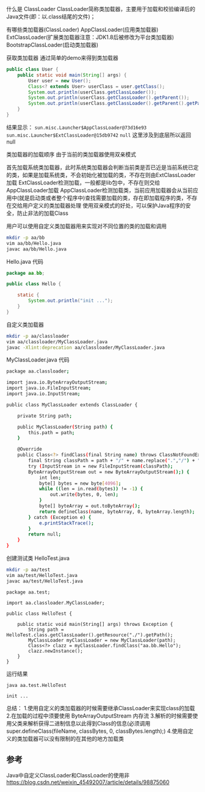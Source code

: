 什么是 ClassLoader
ClassLoader简称类加载器，主要用于加载和校验编译后的Java文件(即：以.class结尾的文件)；

有哪些类加载器(ClassLoader)
AppClassLoader(应用类加载器)
ExtClassLoader(扩展类加载器注意：JDK1.8后被修改为平台类加载器)
BootstrapClassLoader(启动类加载器)

获取类加载器
通过简单的demo来得到类加载器

```java
public class User {
	public static void main(String[] args) {
		User user = new User();
		Class<? extends User> userClass = user.getClass();
		System.out.println(userClass.getClassLoader());
		System.out.println(userClass.getClassLoader().getParent());
		System.out.println(userClass.getClassLoader().getParent().getParent());
	}
}
```

结果显示：
`sun.misc.Launcher$AppClassLoader@73d16e93`
`sun.misc.Launcher$ExtClassLoader@15db9742`
`null` 这里涉及到底层所以返回null

类加载器的加载顺序
由于当前的类加载器使用双亲模式

首先加载系统类加载器，此时系统类加载器会判断当前类是否已近是当前系统已定的类，如果是加载系统类，不会初始化被加载的类，不存在则由ExtClassLoader加载
ExtClassLoader检测加载，一般都是lib包中，不存在则交给AppClassLoader加载
AppClassLoader检测加载类，当前应用加载器会从当前应用中(就是启动类或者整个程序中)查找需要加载的类，存在即加载程序的类，不存在交给用户定义的类加载器处理
使用双亲模式的好处，可以保护Java程序的安全，防止非法的加载Class

用户可以使用自定义类加载器用来实现对不同位置的类的加载和调用

```sh
mkdir -p aa/bb
vim aa/bb/Hello.java
javac aa/bb/Hello.java
```

Hello.java 代码

```java
package aa.bb;

public class Hello {

	static {
		System.out.println("init ...");
	}
}
```

自定义类加载器

```sh
mkdir -p aa/classloader
vim aa/classloader/MyClassLoader.java
javac -Xlint:deprecation aa/classloader/MyClassLoader.java
```

MyClassLoader.java 代码

```sh
package aa.classloader;

import java.io.ByteArrayOutputStream;
import java.io.FileInputStream;
import java.io.InputStream;

public class MyClassLoader extends ClassLoader {

    private String path;

    public MyClassLoader(String path) {
        this.path = path;
    }

    @Override
	public Class<?> findClass(final String name) throws ClassNotFoundException {
        final String classPath = path + "/" + name.replace(".","/") + ".class";
        try (InputStream in = new FileInputStream(classPath);
        ByteArrayOutputStream out = new ByteArrayOutputStream();) {
            int len;
            byte[] bytes = new byte[4096];
			while ((len = in.read(bytes)) != -1) {
				out.write(bytes, 0, len);
			}
			byte[] byteArray = out.toByteArray();
			return defineClass(name, byteArray, 0, byteArray.length);
		} catch (Exception e) {
			e.printStackTrace();
        }
        return null;
    }
}
```

创建测试类  HelloTest.java
```sh
mkdir -p aa/test
vim aa/test/HelloTest.java
javac aa/test/HelloTest.java
```
```
package aa.test;

import aa.classloader.MyClassLoader;

public class HelloTest {

    public static void main(String[] args) throws Exception {
        String path = HelloTest.class.getClassLoader().getResource("./").getPath();
        MyClassLoader myClassLoader = new MyClassLoader(path);
        Class<?> clazz = myClassLoader.findClass("aa.bb.Hello");
        clazz.newInstance();
	}
}
```

运行结果
```
java aa.test.HelloTest

init ...
```

总结：
1.使用自定义的类加载器的时候需要继承ClassLoader来实现class的加载
2.在加载的过程中须要使用 ByteArrayOutputStream 内存流
3.解析的时候需要使用父类来解析获得二进制信息以此得到Class的信息(必须调用 super.defineClass(fileName, classBytes, 0, classBytes.length);)
4.使用自定义的类加载器可以没有限制的在其他的地方加载类

## 参考
Java中自定义ClassLoader和ClassLoader的使用非
https://blog.csdn.net/weixin_45492007/article/details/98875060
